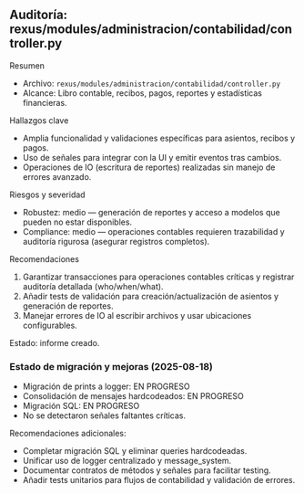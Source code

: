 ## Auditoría: rexus/modules/administracion/contabilidad/controller.py

Resumen
- Archivo: `rexus/modules/administracion/contabilidad/controller.py`
- Alcance: Libro contable, recibos, pagos, reportes y estadísticas financieras.

Hallazgos clave
- Amplia funcionalidad y validaciones específicas para asientos, recibos y pagos.
- Uso de señales para integrar con la UI y emitir eventos tras cambios.
- Operaciones de IO (escritura de reportes) realizadas sin manejo de errores avanzado.

Riesgos y severidad
- Robustez: medio — generación de reportes y acceso a modelos que pueden no estar disponibles.
- Compliance: medio — operaciones contables requieren trazabilidad y auditoría rigurosa (asegurar registros completos).

Recomendaciones
1. Garantizar transacciones para operaciones contables críticas y registrar auditoría detallada (who/when/what).
2. Añadir tests de validación para creación/actualización de asientos y generación de reportes.
3. Manejar errores de IO al escribir archivos y usar ubicaciones configurables.

Estado: informe creado.

### Estado de migración y mejoras (2025-08-18)
- Migración de prints a logger: EN PROGRESO
- Consolidación de mensajes hardcodeados: EN PROGRESO
- Migración SQL: EN PROGRESO
- No se detectaron señales faltantes críticas.

Recomendaciones adicionales:
- Completar migración SQL y eliminar queries hardcodeadas.
- Unificar uso de logger centralizado y message_system.
- Documentar contratos de métodos y señales para facilitar testing.
- Añadir tests unitarios para flujos de contabilidad y validación de errores.
